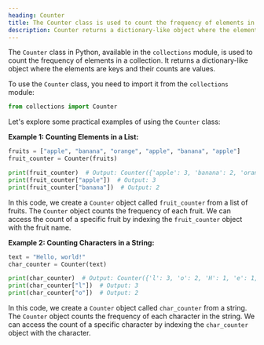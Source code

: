 ```yaml
---
heading: Counter
title: The Counter class is used to count the frequency of elements in a collection.
description: Counter returns a dictionary-like object where the elements are keys and their counts are values.
---
```


The `Counter` class in Python, available in the `collections` module, is used to count the frequency of elements in a collection. It returns a dictionary-like object where the elements are keys and their counts are values.

To use the `Counter` class, you need to import it from the `collections` module:

```python
from collections import Counter
```

Let's explore some practical examples of using the `Counter` class:

**Example 1: Counting Elements in a List:**

```python
fruits = ["apple", "banana", "orange", "apple", "banana", "apple"]
fruit_counter = Counter(fruits)

print(fruit_counter)  # Output: Counter({'apple': 3, 'banana': 2, 'orange': 1})
print(fruit_counter["apple"])  # Output: 3
print(fruit_counter["banana"])  # Output: 2
```

In this code, we create a `Counter` object called `fruit_counter` from a list of fruits. The `Counter` object counts the frequency of each fruit. We can access the count of a specific fruit by indexing the `fruit_counter` object with the fruit name.

**Example 2: Counting Characters in a String:**

```python
text = "Hello, world!"
char_counter = Counter(text)

print(char_counter)  # Output: Counter({'l': 3, 'o': 2, 'H': 1, 'e': 1, ',': 1, ' ': 1, 'w': 1, 'r': 1, 'd': 1, '!': 1})
print(char_counter["l"])  # Output: 3
print(char_counter["o"])  # Output: 2
```

In this code, we create a `Counter` object called `char_counter` from a string. The `Counter` object counts the frequency of each character in the string. We can access the count of a specific character by indexing the `char_counter` object with the character.
